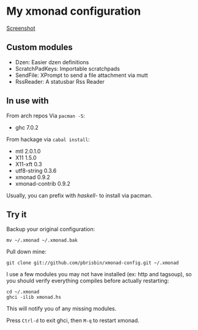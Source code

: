 # My xmonad configuration

[Screenshot](http://pbrisbin.com/static/screenshots/current_desktop.png)

## Custom modules

* Dzen: Easier dzen definitions
* ScratchPadKeys: Importable scratchpads
* SendFile: XPrompt to send a file attachment via mutt
* RssReader: A statusbar Rss Reader

## In use with

From arch repos Via `pacman -S`:

* ghc 7.0.2

From hackage via `cabal install`:

* mtl 2.0.1.0
* X11 1.5.0
* X11-xft 0.3
* utf8-string 0.3.6
* xmonad 0.9.2
* xmonad-contrib 0.9.2

Usually, you can prefix with *haskell-* to install via pacman.

## Try it

Backup your original configuration:

    mv ~/.xmonad ~/.xmonad.bak

Pull down mine:

    git clone git://github.com/pbrisbin/xmonad-config.git ~/.xmonad

I use a few modules you may not have installed (ex: http and tagsoup), 
so you should verify everything compiles before actually restarting:

    cd ~/.xmonad
    ghci -ilib xmonad.hs

This will notify you of any missing modules.

Press `Ctrl-d` to exit ghci, then `M-q` to restart xmonad.
